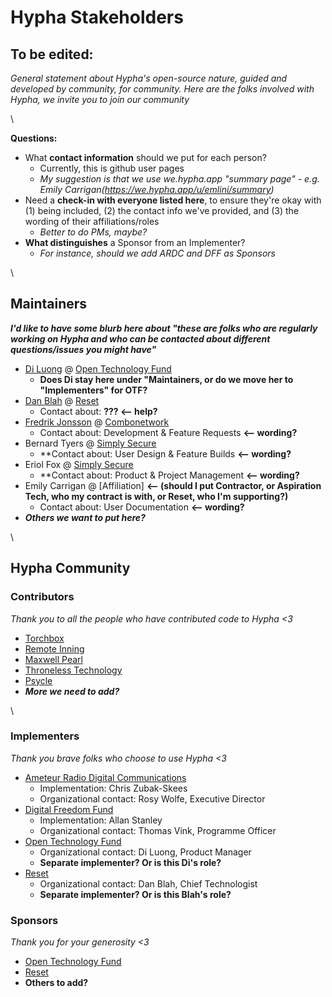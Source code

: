 # Hypha Stakeholders

## To be edited:

_General statement about Hypha's open-source nature, guided and developed by community, for community. Here are the folks involved with Hypha, we invite you to join our community_

\


**Questions:**

* What **contact information** should we put for each person?
  * Currently, this is github user pages
  * _My suggestion is that we use we.hypha.app "summary page" - e.g. Emily Carrigan(https://we.hypha.app/u/emlini/summary)_
* Need a **check-in with everyone listed here**, to ensure they're okay with (1) being included, (2) the contact info we've provided, and (3) the wording of their affiliations/roles
  * _Better to do PMs, maybe?_
* **What distinguishes** a Sponsor from an Implementer?
  * _For instance, should we add ARDC and DFF as Sponsors_

\


## Maintainers

_**I'd like to have some blurb here about "these are folks who are regularly working on Hypha and who can be contacted about different questions/issues you might have"**_

* [Di Luong](https://www.opentech.fund/about/people/di-luong/) @ [Open Technology Fund](https://www.opentech.fund)
  * **Does Di stay here under "Maintainers, or do we move her to "Implementers" for OTF?**
* [Dan Blah](https://github.com/danblah) @ [Reset](https://www.reset.tech)
  * Contact about: **??? <-- help?**
* [Fredrik Jonsson](https://github.com/frjo) @ [Combonetwork](https://www.combonet.se)
  * Contact about: Development & Feature Requests **<-- wording?**
* Bernard Tyers @ [Simply Secure](https://simplysecure.org)
  * \*\*Contact about: User Design & Feature Builds **<-- wording?**
* Eriol Fox @ [Simply Secure](https://simplysecure.org)
  * \*\*Contact about: Product & Project Management **<-- wording?**
* Emily Carrigan @ \[Affiliation] **<-- (should I put Contractor, or Aspiration Tech, who my contract is with, or Reset, who I'm supporting?)**
  * Contact about: User Documentation **<-- wording?**
* _**Others we want to put here?**_

\


## Hypha Community

### Contributors

_Thank you to all the people who have contributed code to Hypha <3_

* [Torchbox](https://www.torchbox.com)
* [Remote Inning](https://www.remoteinning.com)
* [Maxwell Pearl](https://maxwellpearl.com)
* [Throneless Technology](https://throneless.tech)
* [Psycle](https://psycle.com)
* _**More we need to add?**_

\


### Implementers

_Thank you brave folks who choose to use Hypha <3_

* [Ameteur Radio Digital Communications](https://www.ampr.org)
  * Implementation: Chris Zubak-Skees
  * Organizational contact: Rosy Wolfe, Executive Director
* [Digital Freedom Fund](https://digitalfreedomfund.org)
  * Implementation: Allan Stanley
  * Organizational contact: Thomas Vink, Programme Officer
* [Open Technology Fund](https://www.opentech.fund)
  * Organizational contact: Di Luong, Product Manager
  * **Separate implementer? Or is this Di's role?**
* [Reset](https://www.reset.tech)
  * Organizational contact: Dan Blah, Chief Technologist
  * **Separate implementer? Or is this Blah's role?**

### Sponsors

_Thank you for your generosity <3_

* [Open Technology Fund](https://www.opentech.fund)
* [Reset](https://www.reset.tech)
* **Others to add?**
